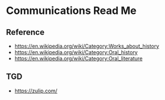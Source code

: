 # Communications Read Me

## Reference

* https://en.wikipedia.org/wiki/Category:Works_about_history
* https://en.wikipedia.org/wiki/Category:Oral_history
* https://en.wikipedia.org/wiki/Category:Oral_literature

## TGD

* https://zulip.com/
